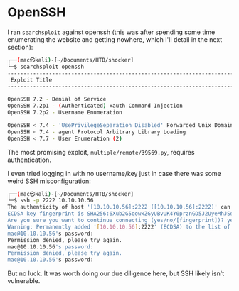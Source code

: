 # OpenSSH 

I ran `searchsploit` against openssh (this was after spending some time enumerating the website and getting nowhere, which I'll detail in the next section):

```bash
┌──(mac㉿kali)-[~/Documents/HTB/shocker]
└─$ searchsploit openssh
----------------------------------------------------------------------------------------------------------------------------------------------------------------------- ---------------------------------
 Exploit Title                                                                                                                                                         |  Path
----------------------------------------------------------------------------------------------------------------------------------------------------------------------- ---------------------------------

OpenSSH 7.2 - Denial of Service                                                                                                                                        | linux/dos/40888.py
OpenSSH 7.2p1 - (Authenticated) xauth Command Injection                                                                                                                | multiple/remote/39569.py
OpenSSH 7.2p2 - Username Enumeration                                                                                                                                   | linux/remote/40136.py

OpenSSH < 7.4 - 'UsePrivilegeSeparation Disabled' Forwarded Unix Domain Sockets Privilege Escalation                                                                   | linux/local/40962.txt
OpenSSH < 7.4 - agent Protocol Arbitrary Library Loading                                                                                                               | linux/remote/40963.txt
OpenSSH < 7.7 - User Enumeration (2)                                                                                                                                   | linux/remote/45939.py
```

The most promising exploit, `multiple/remote/39569.py`,  requires authentication.

I even tried logging in with no username/key just in case there was some weird SSH misconfiguration:

```bash
┌──(mac㉿kali)-[~/Documents/HTB/shocker]
└─$ ssh -p 2222 10.10.10.56
The authenticity of host '[10.10.10.56]:2222 ([10.10.10.56]:2222)' can't be established.
ECDSA key fingerprint is SHA256:6Xub2G5qowxZGyUBvUK4Y0prznGD5J2UyeMhJSdCZGw.
Are you sure you want to continue connecting (yes/no/[fingerprint])? yes
Warning: Permanently added '[10.10.10.56]:2222' (ECDSA) to the list of known hosts.
mac@10.10.10.56's password: 
Permission denied, please try again.
mac@10.10.10.56's password: 
Permission denied, please try again.
mac@10.10.10.56's password: 
```

But no luck. It was worth doing our due diligence here, but SSH likely isn't vulnerable.